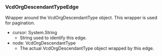### VcdOrgDescendantTypeEdge
Wrapper around the VcdOrgDescendantType object. This wrapper is used for pagination.

- cursor: System.String
  - String used to identify this edge.
- node: VcdOrgDescendantType
  - The actual VcdOrgDescendantType object wrapped by this edge.
